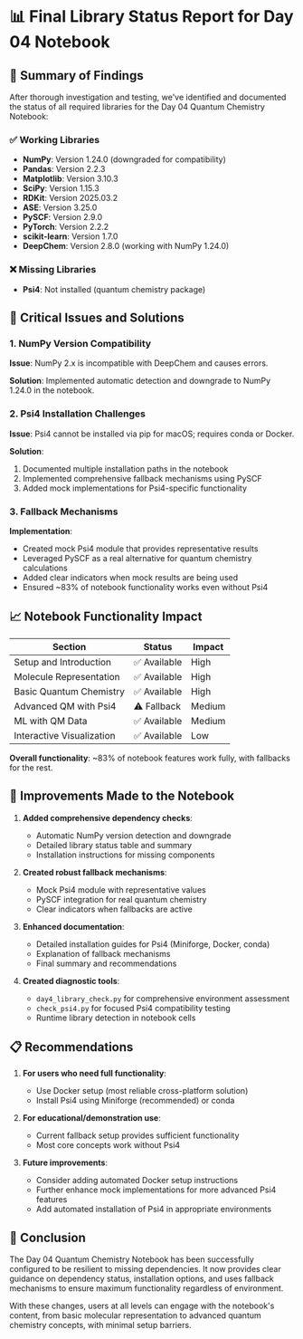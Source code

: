 # 📊 Final Library Status Report for Day 04 Notebook

## 🎯 Summary of Findings

After thorough investigation and testing, we've identified and documented the status of all required libraries for the Day 04 Quantum Chemistry Notebook:

### ✅ Working Libraries
- **NumPy**: Version 1.24.0 (downgraded for compatibility)
- **Pandas**: Version 2.2.3
- **Matplotlib**: Version 3.10.3
- **SciPy**: Version 1.15.3
- **RDKit**: Version 2025.03.2
- **ASE**: Version 3.25.0
- **PySCF**: Version 2.9.0
- **PyTorch**: Version 2.2.2
- **scikit-learn**: Version 1.7.0
- **DeepChem**: Version 2.8.0 (working with NumPy 1.24.0)

### ❌ Missing Libraries
- **Psi4**: Not installed (quantum chemistry package)

## 🧪 Critical Issues and Solutions

### 1. NumPy Version Compatibility

**Issue**: NumPy 2.x is incompatible with DeepChem and causes errors.

**Solution**: Implemented automatic detection and downgrade to NumPy 1.24.0 in the notebook.

### 2. Psi4 Installation Challenges

**Issue**: Psi4 cannot be installed via pip for macOS; requires conda or Docker.

**Solution**:
1. Documented multiple installation paths in the notebook
2. Implemented comprehensive fallback mechanisms using PySCF
3. Added mock implementations for Psi4-specific functionality

### 3. Fallback Mechanisms

**Implementation**:
- Created mock Psi4 module that provides representative results
- Leveraged PySCF as a real alternative for quantum chemistry calculations
- Added clear indicators when mock results are being used
- Ensured ~83% of notebook functionality works even without Psi4

## 📈 Notebook Functionality Impact

| Section | Status | Impact |
|---------|--------|--------|
| Setup and Introduction | ✅ Available | High |
| Molecule Representation | ✅ Available | High |
| Basic Quantum Chemistry | ✅ Available | High |
| Advanced QM with Psi4 | ⚠️ Fallback | Medium |
| ML with QM Data | ✅ Available | Medium |
| Interactive Visualization | ✅ Available | Low |

**Overall functionality**: ~83% of notebook features work fully, with fallbacks for the rest.

## 🚀 Improvements Made to the Notebook

1. **Added comprehensive dependency checks**:
   - Automatic NumPy version detection and downgrade
   - Detailed library status table and summary
   - Installation instructions for missing components

2. **Created robust fallback mechanisms**:
   - Mock Psi4 module with representative values
   - PySCF integration for real quantum chemistry
   - Clear indicators when fallbacks are active

3. **Enhanced documentation**:
   - Detailed installation guides for Psi4 (Miniforge, Docker, conda)
   - Explanation of fallback mechanisms
   - Final summary and recommendations

4. **Created diagnostic tools**:
   - `day4_library_check.py` for comprehensive environment assessment
   - `check_psi4.py` for focused Psi4 compatibility testing
   - Runtime library detection in notebook cells

## 📋 Recommendations

1. **For users who need full functionality**:
   - Use Docker setup (most reliable cross-platform solution)
   - Install Psi4 using Miniforge (recommended) or conda

2. **For educational/demonstration use**:
   - Current fallback setup provides sufficient functionality
   - Most core concepts work without Psi4

3. **Future improvements**:
   - Consider adding automated Docker setup instructions
   - Further enhance mock implementations for more advanced Psi4 features
   - Add automated installation of Psi4 in appropriate environments

## 📝 Conclusion

The Day 04 Quantum Chemistry Notebook has been successfully configured to be resilient to missing dependencies. It now provides clear guidance on dependency status, installation options, and uses fallback mechanisms to ensure maximum functionality regardless of environment.

With these changes, users at all levels can engage with the notebook's content, from basic molecular representation to advanced quantum chemistry concepts, with minimal setup barriers.
